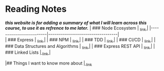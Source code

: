 # Reading Notes
 _**this website is for adding a summary of what I will learn across this course, to use it as refrence to me later.**_ 
|  ### Node Ecosystem   |  [<sub>    link </sub>](./Reading%20Notes/Node%20Ecosystm.md)|
|-------------------------|-----------------------------------|   
|  ### Express   |  [<sub>    link </sub>](./Reading%20Notes/Express.md)|
|  ### NPM  |  [<sub>    link </sub>](./Reading%20Notes/NPM.md)|
|  ### TDD   |  [<sub>    link </sub>](./Reading%20Notes/TDD.md)| 
|  ### CI/CD   |  [<sub>    link </sub>](./Reading%20Notes/CI-CD.md)|
|  ### Data Structures and Algorithms   |  [<sub>    link </sub>](./Reading%20Notes/Data%20Structures%20and%20Algorithms.md)|
|  ### Express REST API   |  [<sub>    link </sub>](./Reading%20Notes/Express%20REST%20API.md)|
|  ### Linked Lists   |[<sub>    link </sub>](./Reading%20Notes/Linked%20Lists.md)|


|## Things I want to know more about |[<sub>    link </sub>](./Reading%20Notes/I-want-to-know.md|)
    
